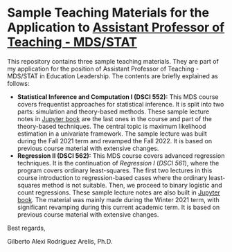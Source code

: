 # Sample Teaching Materials for the Application to [Assistant Professor of Teaching - MDS/STAT](https://www.stat.ubc.ca/faculty-position-education-leadership-department-statistics)

This repository contains three sample teaching materials. They are part of my application for the position of Assistant Professor of Teaching - MDS/STAT in Education Leadership. The contents are briefly explained as follows:

 - **Statistical Inference and Computation I (DSCI 552):** This MDS course covers frequentist approaches for statistical inference. It is split into two parts: simulation and theory-based methods. These sample lecture notes in [Jupyter book](https://alexrod61.github.io/ubc-mds-stat-EL-app/lecture-notes/DSCI_552_lecture-maximum-likelihood-estimation.html) are the last ones in the course and part of the theory-based techniques. The central topic is maximum likelihood estimation in a univariate framework. The sample lecture was built during the Fall 2021 term and revamped the Fall 2022. It is based on previous course material with extensive changes.
- **Regression II (DSCI 562):** This MDS course covers advanced regression techniques. It is the continuation of *Regression I* (*DSCI 561*), where the program covers ordinary least-squares. The first two lectures in this course introduction to regression-based cases where the ordinary least-squares method is not suitable. Then, we proceed to binary logistic and count regressions. These sample lecture notes are also built in [Jupyter book](https://alexrod61.github.io/ubc-mds-stat-EL-app/lecture-notes/DSCI_562_lecture_glm_logistic_regression.html). The material was mainly made during the Winter 2021 term, with significant revamping during this current academic term. It is based on previous course material with extensive changes.

Best regards,

Gilberto Alexi Rodríguez Arelis, Ph.D.

